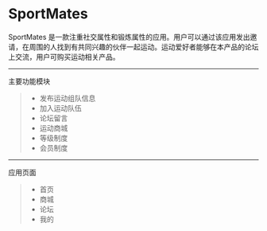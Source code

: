 # SportMates

SportMates 是一款注重社交属性和锻炼属性的应用。用户可以通过该应用发出邀请，在周围的人找到有共同兴趣的伙伴一起运动。运动爱好者能够在本产品的论坛上交流，用户可购买运动相关产品。

------

主要功能模块

> * 发布运动组队信息
> * 加入运动队伍
> * 论坛留言
> * 运动商城
> * 等级制度
> * 会员制度

------

应用页面

> * 首页
> * 商城
> * 论坛
> * 我的
